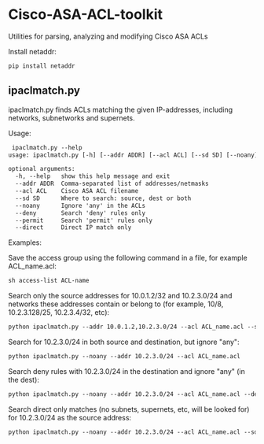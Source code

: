 # Cisco-ASA-ACL-toolkit
Utilities for parsing, analyzing and modifying Cisco ASA ACLs

Install netaddr:

```sh
pip install netaddr
```
## ipaclmatch.py 

ipaclmatch.py finds ACLs matching the given IP-addresses, including networks, subnetworks and supernets.

Usage:

```txt
 ipaclmatch.py --help
usage: ipaclmatch.py [-h] [--addr ADDR] [--acl ACL] [--sd SD] [--noany]

optional arguments:
  -h, --help   show this help message and exit
  --addr ADDR  Comma-separated list of addresses/netmasks
  --acl ACL    Cisco ASA ACL filename
  --sd SD      Where to search: source, dest or both
  --noany      Ignore 'any' in the ACLs
  --deny       Search 'deny' rules only
  --permit     Search 'permit' rules only
  --direct     Direct IP match only

```

Examples:

Save the access group using the following command in a file, for example ACL_name.acl:

```txt
sh access-list ACL-name
```

Search only the source addresses for 10.0.1.2/32 and 10.2.3.0/24 and networks these addresses contain or belong to (for example, 10/8, 10.2.3.128/25, 10.2.3.4/32, etc):

```txt
python ipaclmatch.py --addr 10.0.1.2,10.2.3.0/24 --acl ACL_name.acl --sd source
```

Search for 10.2.3.0/24 in both source and destination, but ignore "any":

```txt
python ipaclmatch.py --noany --addr 10.2.3.0/24 --acl ACL_name.acl 
```

Search deny rules with 10.2.3.0/24 in the destination and ignore "any" (in the dest):

```txt
python ipaclmatch.py --noany --addr 10.2.3.0/24 --acl ACL_name.acl --deny --sd dest
```

Search direct only matches (no subnets, supernets, etc, will be looked for) for 10.2.3.0/24 as the source address:

```txt
python ipaclmatch.py --noany --addr 10.2.3.0/24 --acl ACL_name.acl --sd dest --direct
```
